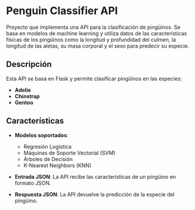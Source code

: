 # Penguin Classifier API

Proyecto que implementa una API para la clasificación de pingüinos.
Se basa en modelos de machine learning y utiliza datos de las características físicas de los pingüinos 
como la longitud y profundidad del culmen, la longitud de las aletas, su masa corporal y el sexo 
para predecir su especie.

## Descripción

Esta API se basa en Flask y permite clasificar pingüinos en las especies:
- **Adelie**
- **Chinstrap**
- **Gentoo**

## Características

- **Modelos soportados**:
  - Regresión Logística
  - Máquinas de Soporte Vectorial (SVM)
  - Árboles de Decisión
  - K-Nearest Neighbors (KNN)

- **Entrada JSON**: La API recibe las características de un pingüino en formato JSON.
- **Respuesta JSON**: La API devuelve la predicción de la especie del pingüino.
